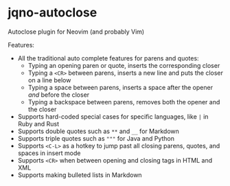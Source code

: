 # jqno-autoclose

Autoclose plugin for Neovim (and probably Vim)

Features:

- All the traditional auto complete features for parens and quotes:
  - Typing an opening paren or quote, inserts the corresponding closer
  - Typing a `<CR>` between parens, inserts a new line and puts the closer on a line below
  - Typing a space between parens, inserts a space after the opener _and_ before the closer
  - Typing a backspace between parens, removes both the opener and the closer
- Supports hard-coded special cases for specific languages, like `|` in Ruby and Rust
- Supports double quotes such as `**` and `__` for Markdown
- Supports triple quotes such as `"""` for Java and Python
- Supports `<C-L>` as a hotkey to jump past all closing parens, quotes, and spaces in insert mode
- Supports `<CR>` when between opening and closing tags in HTML and XML
- Supports making bulleted lists in Markdown

